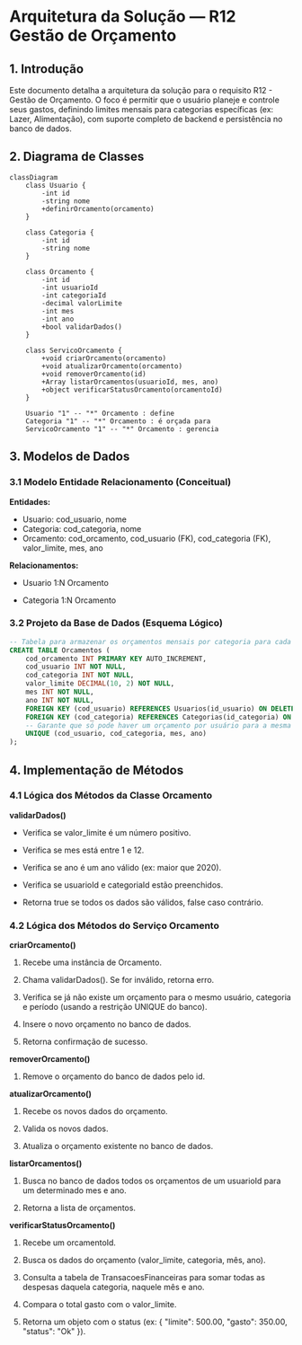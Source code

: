 
# Arquitetura da Solução — R12 Gestão de Orçamento
## 1. Introdução
Este documento detalha a arquitetura da solução para o requisito R12 - Gestão de Orçamento. O foco é permitir que o usuário planeje e controle seus gastos, definindo limites mensais para categorias específicas (ex: Lazer, Alimentação), com suporte completo de backend e persistência no banco de dados.

## 2. Diagrama de Classes

```mermaid
classDiagram
    class Usuario {
        -int id
        -string nome
        +definirOrcamento(orcamento)
    }

    class Categoria {
        -int id
        -string nome
    }

    class Orcamento {
        -int id
        -int usuarioId
        -int categoriaId
        -decimal valorLimite
        -int mes
        -int ano
        +bool validarDados()
    }

    class ServicoOrcamento {
        +void criarOrcamento(orcamento)
        +void atualizarOrcamento(orcamento)
        +void removerOrcamento(id)
        +Array listarOrcamentos(usuarioId, mes, ano)
        +object verificarStatusOrcamento(orcamentoId)
    }

    Usuario "1" -- "*" Orcamento : define
    Categoria "1" -- "*" Orcamento : é orçada para
    ServicoOrcamento "1" -- "*" Orcamento : gerencia
```


## 3. Modelos de Dados
### 3.1 Modelo Entidade Relacionamento (Conceitual)

**Entidades:**
- Usuario: cod_usuario, nome
- Categoria: cod_categoria, nome
- Orcamento: cod_orcamento, cod_usuario (FK), cod_categoria (FK), valor_limite, mes, ano

**Relacionamentos:**
- Usuario 1:N Orcamento

- Categoria 1:N Orcamento

### 3.2 Projeto da Base de Dados (Esquema Lógico)



```sql
-- Tabela para armazenar os orçamentos mensais por categoria para cada usuário
CREATE TABLE Orcamentos (
    cod_orcamento INT PRIMARY KEY AUTO_INCREMENT,
    cod_usuario INT NOT NULL,
    cod_categoria INT NOT NULL,
    valor_limite DECIMAL(10, 2) NOT NULL,
    mes INT NOT NULL,
    ano INT NOT NULL,
    FOREIGN KEY (cod_usuario) REFERENCES Usuarios(id_usuario) ON DELETE CASCADE,
    FOREIGN KEY (cod_categoria) REFERENCES Categorias(id_categoria) ON DELETE CASCADE,
    -- Garante que só pode haver um orçamento por usuário para a mesma categoria no mesmo mês/ano
    UNIQUE (cod_usuario, cod_categoria, mes, ano)
);
```

## 4. Implementação de Métodos

### 4.1 Lógica dos Métodos da Classe Orcamento

**validarDados()**
- Verifica se valor_limite é um número positivo.

- Verifica se mes está entre 1 e 12.

- Verifica se ano é um ano válido (ex: maior que 2020).

- Verifica se usuarioId e categoriaId estão preenchidos.

- Retorna true se todos os dados são válidos, false caso contrário.

### 4.2 Lógica dos Métodos do Serviço Orcamento

**criarOrcamento()**

1. Recebe uma instância de Orcamento.

2. Chama validarDados(). Se for inválido, retorna erro.

3. Verifica se já não existe um orçamento para o mesmo usuário, categoria e período (usando a restrição UNIQUE do banco).

4. Insere o novo orçamento no banco de dados.

5. Retorna confirmação de sucesso.

**removerOrcamento()**

1. Remove o orçamento do banco de dados pelo id.

**atualizarOrcamento()**

1. Recebe os novos dados do orçamento.

2. Valida os novos dados.

3. Atualiza o orçamento existente no banco de dados.

**listarOrcamentos()**

1. Busca no banco de dados todos os orçamentos de um usuarioId para um determinado mes e ano.

2. Retorna a lista de orçamentos.

**verificarStatusOrcamento()**

1. Recebe um orcamentoId.

2. Busca os dados do orçamento (valor_limite, categoria, mês, ano).

3. Consulta a tabela de TransacoesFinanceiras para somar todas as despesas daquela categoria, naquele mês e ano.

4. Compara o total gasto com o valor_limite.

5. Retorna um objeto com o status (ex: { "limite": 500.00, "gasto": 350.00, "status": "Ok" }).